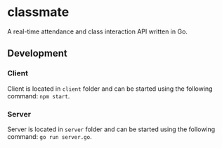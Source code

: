 # classmate
A real-time attendance and class interaction API written in Go.

## Development
### Client
Client is located in `client` folder and can be started using the following command: `npm start`.

### Server
Server is located in `server` folder and can be started using the following command: `go run server.go`.